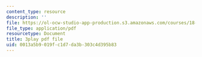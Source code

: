 ```yaml
---
content_type: resource
description: ''
file: https://ol-ocw-studio-app-production.s3.amazonaws.com/courses/18-06sc-linear-algebra-fall-2011/0013a5b9019fc1d7da3b303c4d395b83_OZxzHcW663g.pdf
file_type: application/pdf
resourcetype: Document
title: 3play pdf file
uid: 0013a5b9-019f-c1d7-da3b-303c4d395b83
---
```

